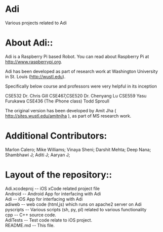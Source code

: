 # Adi
Various projects related to Adi


About Adi::
===========

Adi is a Raspberry Pi based Robot. You can read about Raspberry Pi at http://www.raspberrypi.org.

Adi has been developed as part of research work at Washington University in St. Louis (http://wustl.edu).

Specifically below course and professors were very helpful in its inception

CSE532 Dr. Chris Gill 
CSE467,CSE520 Dr. Chenyang Lu
CSE559 Yasu Furukawa
CSE436 (The iPhone class) Todd Sproull

The original version has been developed by Amit Jha ( http://sites.wustl.edu/amitnjha ), as part of MS research work.

Additional Contributors:
=======================

Marlon Calero; 
Mike Williams; 
Vinaya Sheni; 
Darshit Mehta; 
Deep Nana; 
Shambhawi J; 
Aditi J; 
Aaryan J; 

Layout of the repository::
========================== 

Adi.xcodeproj -- iOS xCode related project file  
Android -- Android App for interfacing with Adi  
Adi	-- iOS App for interfacing with Adi    
adiweb -- web code (html,js) which runs on apache2 server on Adi
pyscripts -- Various scripts (sh, py, pl) related to various functionality  
cpp -- C++ source code.  
AdiTests -- Test code relate to iOS project.   
README.md -- This file.  



